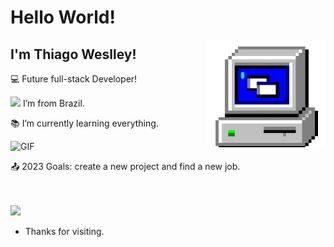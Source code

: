 # Hello World! 

<img align="right" alt="PC GIF" src="https://github.com/TheDudeThatCode/TheDudeThatCode/blob/master/Assets/PC.gif" width="190" />

## I'm Thiago Weslley!

:computer: Future full-stack Developer!

<img src=https://github.com/TheDudeThatCode/TheDudeThatCode/blob/master/Assets/Earth.gif width="20"> I’m from Brazil.

:books: I’m currently learning everything.

<img alt="GIF" src="https://github.com/TheDudeThatCode/TheDudeThatCode/blob/master/Assets/happy.gif" width="20px" />

:outbox_tray: 2023 Goals: create a new project and find a new job.


<br>
<br>

<img src=https://github.com/TheDudeThatCode/TheDudeThatCode/blob/master/Assets/Mario_Gameplay.gif>

- Thanks for visiting.
